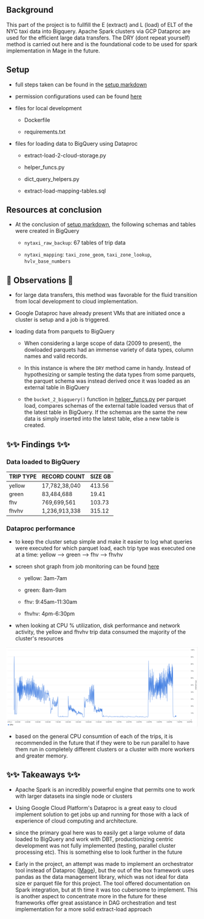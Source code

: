 ## Background 

This part of the project is to fullfill the E (extract) and L (load) of ELT of the NYC taxi data into Bigquery. Apache Spark clusters via GCP Dataproc are used for the efficient large data transfers. The DRY (dont repeat yourself) method is carried out here and is the foundational code to be used for spark implementation in Mage in the future.

## Setup

- full steps taken can be found in the [setup markdown](setup.md)

- permission configurations used can be found [here](../miscellaneous/supporting_docs/dataproc.md)

- files for local development

    + Dockerfile

    + requirements.txt

- files for loading data to BigQuery using Dataproc

    + extract-load-2-cloud-storage.py
    
    + helper_funcs.py

    + dict_query_helpers.py

    + extract-load-mapping-tables.sql

## Resources at conclusion

- At the conclusion of [setup markdown](setup.md), the following schemas and tables were created in BigQuery

    + `nytaxi_raw_backup`: 67 tables of trip data

    + `nytaxi_mapping`: `taxi_zone_geom`, `taxi_zone_lookup`, `hvlv_base_numbers`

## 🚀 Observations 🚀

- for large data transfers, this method was favorable for the fluid transition from local development to cloud implementation.

- Google Dataproc  have already present VMs that are initiated once a cluster is setup and a job is triggered.

- loading data from parquets to BigQuery 
    
    + When considering a large scope of data (2009 to present), the dowloaded parquets had an immense variety of data types, column names and valid records. 
    
    + In this instance is where the `DRY` method came in handy. Instead of hypothesizing or sample testing the data types from some parquets, the parquet schema was instead derived once it was loaded as an external table in BigQuery

    + the `bucket_2_bigquery()` function in [helper_funcs.py](helper_funcs.py) per parquet load, compares schemas of the external table loaded versus that of the latest table in BigQuery. If the schemas are the same the new data is simply inserted into the latest table, else a new table is created.

## ✨✨ Findings ✨✨

### Data loaded to BigQuery

| TRIP TYPE | RECORD COUNT | SIZE GB
----------|-----------|--------
| yellow| 17,782,38,040 | 413.56
| green| 83,484,688 | 19.41
| fhv| 769,699,561 | 103.73
| fhvhv| 1,236,913,338 | 315.12

### Dataproc performance 

- to keep the cluster setup simple and make it easier to log what queries were executed for which parquet load, each trip type was executed one at a time: yellow --> green --> fhv --> fhvhv

- screen shot graph from job monitoring can be found [here](../images/1_extract_load_dataproc/)

    + yellow: 3am-7am

    + green: 8am-9am

    + fhv: 9:45am-11:30am

    + fhvhv: 4pm-6:30pm

- when looking at CPU % utilization, disk performance and network activity, the yellow and fhvhv trip data consumed the majority of the cluster's resources 

![cpu utilization](../images/1_extract_load_dataproc/CPU_utilization.png)

- based on the general CPU consumtion of each of the trips, it is recommended in the future that if they were to be run parallel to have them run in completely different clusters or a cluster with more workers and greater memory.

## ✨✨ Takeaways ✨✨

- Apache Spark is an incredibly powerful engine that permits one to work with larger datasets ina single node or clusters

- Using Google Cloud Platform's Dataproc is a great easy to cloud implement solution to get jobs up and running for those with a lack of experience of cloud computing and architecture.

- since the primary goal here was to easily get a large volume of data loaded to BigQuery and work with DBT, productionizing centric development was not fully implemented (testing, parallel cluster processing etc). This is something else to look further in the future

- Early in the project, an attempt was made to implement an orchestrator tool instead of Dataproc ([Mage](../miscellaneous/1_extract_load_mage)), but the out of the box framework uses pandas as the data management library, which was not ideal for data size er parquet file for this project. The tool offered documentation on Spark integration, but at th time it was too cubersome to implement. This is another aspect to concentrate more in the future for these frameworks offer great assistance in DAG orchestration and test implementation for a more solid extract-load approach 